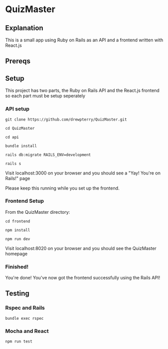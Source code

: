# QuizMaster 

## Explanation 

This is a small app using Ruby on Rails as an API and a frontend written with React.js

## Prereqs 

## Setup 

This project has two parts, the Ruby on Rails API and the React.js frontend so each part must be setup seperately

### API setup

`git clone https://github.com/drewpterry/QuizMaster.git`

`cd QuizMaster`

`cd api`

`bundle install`

`rails db:migrate RAILS_ENV=development`

`rails s`

Visit localhost:3000 on your browser and you should see a "Yay! You're on Rails!" page

Please keep this running while you set up the frontend.

### Frontend Setup 

From the QuizMaster directory:

`cd frontend`

`npm install`

`npm run dev`

Visit localhost:8020 on your browser and you should see the QuizMaster homepage 

### Finished!

You're done! You've now got the frontend successfully using the Rails API!


## Testing 

### Rspec and Rails

`bundle exec rspec`

### Mocha and React 

`npm run test`
